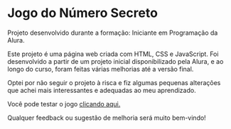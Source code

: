 # Jogo do Número Secreto
Projeto desenvolvido durante a formação: Iniciante em Programação da Alura.

Este projeto é uma página web criada com HTML, CSS e JavaScript. Foi desenvolvido a partir de um projeto inicial disponibilizado pela Alura, e ao longo do curso, foram feitas várias melhorias até a versão final.

Optei por não seguir o projeto à risca e fiz algumas pequenas alterações que achei mais interessantes e adequadas ao meu aprendizado.

Você pode testar o jogo [clicando aqui.](https://jogo-do-numero-secreto-eta-two.vercel.app/)

Qualquer feedback ou sugestão de melhoria será muito bem-vindo!
